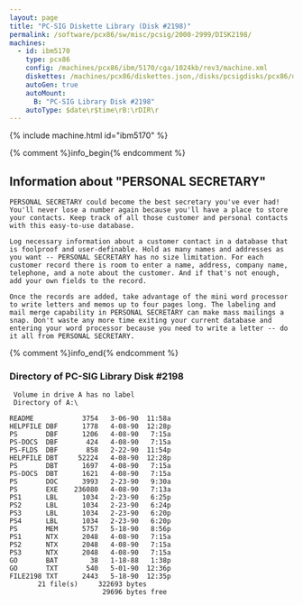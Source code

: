 ```yaml
---
layout: page
title: "PC-SIG Diskette Library (Disk #2198)"
permalink: /software/pcx86/sw/misc/pcsig/2000-2999/DISK2198/
machines:
  - id: ibm5170
    type: pcx86
    config: /machines/pcx86/ibm/5170/cga/1024kb/rev3/machine.xml
    diskettes: /machines/pcx86/diskettes.json,/disks/pcsigdisks/pcx86/diskettes.json
    autoGen: true
    autoMount:
      B: "PC-SIG Library Disk #2198"
    autoType: $date\r$time\rB:\rDIR\r
---
```


{% include machine.html id="ibm5170" %}

{% comment %}info_begin{% endcomment %}

## Information about "PERSONAL SECRETARY"

    PERSONAL SECRETARY could become the best secretary you've ever had!
    You'll never lose a number again because you'll have a place to store
    your contacts. Keep track of all those customer and personal contacts
    with this easy-to-use database.
    
    Log necessary information about a customer contact in a database that
    is foolproof and user-definable. Hold as many names and addresses as
    you want -- PERSONAL SECRETARY has no size limitation. For each
    customer record there is room to enter a name, address, company name,
    telephone, and a note about the customer. And if that's not enough,
    add your own fields to the record.
    
    Once the records are added, take advantage of the mini word processor
    to write letters and memos up to four pages long. The labeling and
    mail merge capability in PERSONAL SECRETARY can make mass mailings a
    snap. Don't waste any more time exiting your current database and
    entering your word processor because you need to write a letter -- do
    it all from PERSONAL SECRETARY.
{% comment %}info_end{% endcomment %}


### Directory of PC-SIG Library Disk #2198

     Volume in drive A has no label
     Directory of A:\

    README            3754   3-06-90  11:58a
    HELPFILE DBF      1778   4-08-90  12:28p
    PS       DBF      1206   4-08-90   7:15a
    PS-DOCS  DBF       424   4-08-90   7:15a
    PS-FLDS  DBF       858   2-22-90  11:54p
    HELPFILE DBT     52224   4-08-90  12:28p
    PS       DBT      1697   4-08-90   7:15a
    PS-DOCS  DBT      1621   4-08-90   7:15a
    PS       DOC      3993   2-23-90   9:30a
    PS       EXE    236080   4-08-90   7:13a
    PS1      LBL      1034   2-23-90   6:25p
    PS2      LBL      1034   2-23-90   6:24p
    PS3      LBL      1034   2-23-90   6:20p
    PS4      LBL      1034   2-23-90   6:20p
    PS       MEM      5757   5-18-90   8:56p
    PS1      NTX      2048   4-08-90   7:15a
    PS2      NTX      2048   4-08-90   7:15a
    PS3      NTX      2048   4-08-90   7:15a
    GO       BAT        38   1-18-88   1:38p
    GO       TXT       540   5-01-90  12:36p
    FILE2198 TXT      2443   5-18-90  12:35p
           21 file(s)     322693 bytes
                           29696 bytes free
